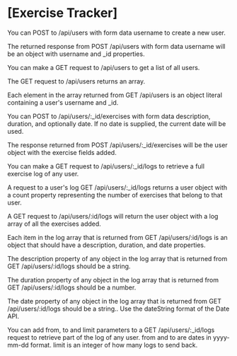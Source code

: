 # [Exercise Tracker]



You can POST to /api/users with form data username to create a new user.

The returned response from POST /api/users with form data username will be an object with username and _id properties.

You can make a GET request to /api/users to get a list of all users.

The GET request to /api/users returns an array.

Each element in the array returned from GET /api/users is an object literal containing a user's username and _id.

You can POST to /api/users/:_id/exercises with form data description, duration, and optionally date. If no date is supplied, the current date will be used.

The response returned from POST /api/users/:_id/exercises will be the user object with the exercise fields added.

You can make a GET request to /api/users/:_id/logs to retrieve a full exercise log of any user.

A request to a user's log GET /api/users/:_id/logs returns a user object with a count property representing the number of exercises that belong to that user.

A GET request to /api/users/:id/logs will return the user object with a log array of all the exercises added.

Each item in the log array that is returned from GET /api/users/:id/logs is an object that should have a description, duration, and date properties.

The description property of any object in the log array that is returned from GET /api/users/:id/logs should be a string.

The duration property of any object in the log array that is returned from GET /api/users/:id/logs should be a number.

The date property of any object in the log array that is returned from GET /api/users/:id/logs should be a string.. Use the dateString format of the Date API.

You can add from, to and limit parameters to a GET /api/users/:_id/logs request to retrieve part of the log of any user. from and to are dates in yyyy-mm-dd format. limit is an integer of how many logs to send back.
